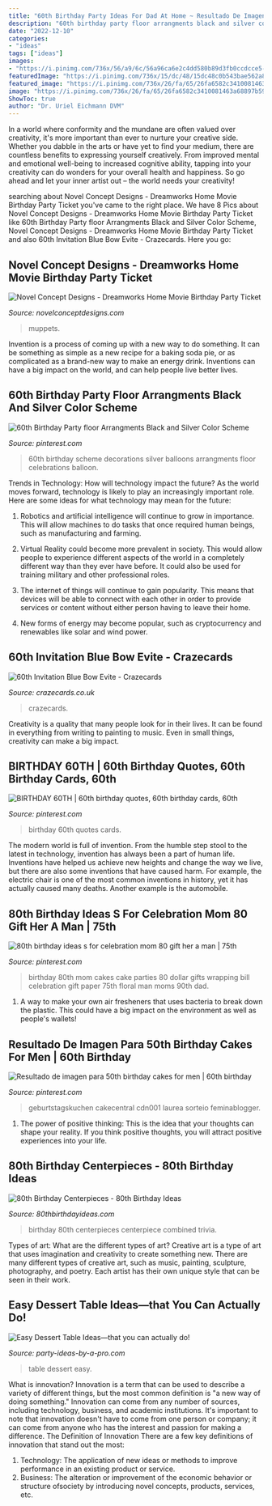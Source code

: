 ```yaml
---
title: "60th Birthday Party Ideas For Dad At Home ~ Resultado De Imagen Para 50th Birthday Cakes For Men"
description: "60th birthday party floor arrangments black and silver color scheme"
date: "2022-12-10"
categories:
- "ideas"
tags: ["ideas"]
images:
- "https://i.pinimg.com/736x/56/a9/6c/56a96ca6e2c4dd580b89d3fb0ccdcce5---birthday-birthday-ideas.jpg"
featuredImage: "https://i.pinimg.com/736x/15/dc/48/15dc48c0b543bae562a8b5d432dcf77f.jpg"
featured_image: "https://i.pinimg.com/736x/26/fa/65/26fa6582c3410081463a68897b596df1.jpg"
image: "https://i.pinimg.com/736x/26/fa/65/26fa6582c3410081463a68897b596df1.jpg"
ShowToc: true
author: "Dr. Uriel Eichmann DVM"
---
```



In a world where conformity and the mundane are often valued over creativity, it's more important than ever to nurture your creative side. Whether you dabble in the arts or have yet to find your medium, there are countless benefits to expressing yourself creatively. From improved mental and emotional well-being to increased cognitive ability, tapping into your creativity can do wonders for your overall health and happiness. So go ahead and let your inner artist out – the world needs your creativity!

	

		
searching about Novel Concept Designs - Dreamworks Home Movie Birthday Party Ticket you've came to the right place. We have 8 Pics about Novel Concept Designs - Dreamworks Home Movie Birthday Party Ticket like 60th Birthday Party floor Arrangments Black and Silver Color Scheme, Novel Concept Designs - Dreamworks Home Movie Birthday Party Ticket and also 60th Invitation Blue Bow Evite - Crazecards. Here you go:
		
    
## Novel Concept Designs - Dreamworks Home Movie Birthday Party Ticket

<img loading=lazy src="http://cdn.shopify.com/s/files/1/0248/3042/products/HomeTicketPromo2_6adf7786-b41b-42a2-949b-cbbaf80a19be_1024x1024.jpg?v=1489343798" onerror="this.onerror=null;this.src='https://tse4.mm.bing.net/th?id=OIP.P30YjcKaSitpz7Lf1_TgKAHaFv&amp;pid=15.1';" alt="Novel Concept Designs - Dreamworks Home Movie Birthday Party Ticket">

_Source: novelconceptdesigns.com_

>muppets. 

	

Invention is a process of coming up with a new way to do something. It can be something as simple as a new recipe for a baking soda pie, or as complicated as a brand-new way to make an energy drink. Inventions can have a big impact on the world, and can help people live better lives.

    
## 60th Birthday Party Floor Arrangments Black And Silver Color Scheme

<img loading=lazy src="https://i.pinimg.com/736x/26/fa/65/26fa6582c3410081463a68897b596df1.jpg" onerror="this.onerror=null;this.src='https://tse3.mm.bing.net/th?id=OIP.lh8uBG17jaoRcMFUbH2H6gHaNI&amp;pid=15.1';" alt="60th Birthday Party floor Arrangments Black and Silver Color Scheme">

_Source: pinterest.com_

>60th birthday scheme decorations silver balloons arrangments floor celebrations balloon. 

	

Trends in Technology: How will technology impact the future?
As the world moves forward, technology is likely to play an increasingly important role. Here are some ideas for what technology may mean for the future:
1. Robotics and artificial intelligence will continue to grow in importance. This will allow machines to do tasks that once required human beings, such as manufacturing and farming.

2. Virtual Reality could become more prevalent in society. This would allow people to experience different aspects of the world in a completely different way than they ever have before. It could also be used for training military and other professional roles.

3. The internet of things will continue to gain popularity. This means that devices will be able to connect with each other in order to provide services or content without either person having to leave their home.

4. New forms of energy may become popular, such as cryptocurrency and renewables like solar and wind power.

    
## 60th Invitation Blue Bow Evite - Crazecards

<img loading=lazy src="https://crazecards.co.uk/wp-content/uploads/2019/11/60th-birthday-invitations-digital-evites-blue-bow.png" onerror="this.onerror=null;this.src='https://tse4.mm.bing.net/th?id=OIP.VwVyDg_0Z8QzG1CLO6KuNAAAAA&amp;pid=15.1';" alt="60th Invitation Blue Bow Evite - Crazecards">

_Source: crazecards.co.uk_

>crazecards. 

	

Creativity is a quality that many people look for in their lives. It can be found in everything from writing to painting to music. Even in small things, creativity can make a big impact.

    
## BIRTHDAY 60TH | 60th Birthday Quotes, 60th Birthday Cards, 60th

<img loading=lazy src="https://i.pinimg.com/736x/56/a9/6c/56a96ca6e2c4dd580b89d3fb0ccdcce5---birthday-birthday-ideas.jpg" onerror="this.onerror=null;this.src='https://tse3.mm.bing.net/th?id=OIP.eOa8u1Lv_xlQQL_2tIOZ-gAAAA&amp;pid=15.1';" alt="BIRTHDAY 60TH | 60th birthday quotes, 60th birthday cards, 60th">

_Source: pinterest.com_

>birthday 60th quotes cards. 

	

The modern world is full of invention. From the humble step stool to the latest in technology, invention has always been a part of human life. Inventions have helped us achieve new heights and change the way we live, but there are also some inventions that have caused harm. For example, the electric chair is one of the most common inventions in history, yet it has actually caused many deaths. Another example is the automobile.

    
## 80th Birthday Ideas S For Celebration Mom 80 Gift Her A Man | 75th

<img loading=lazy src="https://i.pinimg.com/736x/15/dc/48/15dc48c0b543bae562a8b5d432dcf77f.jpg" onerror="this.onerror=null;this.src='https://tse2.mm.bing.net/th?id=OIP.VTqj04w7WVhKfzRG0eKp8wHaJ3&amp;pid=15.1';" alt="80th birthday ideas s for celebration mom 80 gift her a man | 75th">

_Source: pinterest.com_

>birthday 80th mom cakes cake parties 80 dollar gifts wrapping bill celebration gift paper 75th floral man moms 90th dad. 

	

1. A way to make your own air fresheners that uses bacteria to break down the plastic. This could have a big impact on the environment as well as people's wallets! 

    
## Resultado De Imagen Para 50th Birthday Cakes For Men | 60th Birthday

<img loading=lazy src="https://i.pinimg.com/736x/30/08/f5/3008f52cc352ff2cb7567b9390e5b8df.jpg" onerror="this.onerror=null;this.src='https://tse2.mm.bing.net/th?id=OIP.oEab5h504ypcd1H3sFxCZAHaJ3&amp;pid=15.1';" alt="Resultado de imagen para 50th birthday cakes for men | 60th birthday">

_Source: pinterest.com_

>geburtstagskuchen cakecentral cdn001 laurea sorteio feminablogger. 

	

1. The power of positive thinking: This is the idea that your thoughts can shape your reality. If you think positive thoughts, you will attract positive experiences into your life.

    
## 80th Birthday Centerpieces - 80th Birthday Ideas

<img loading=lazy src="https://www.80thbirthdayideas.com/wp-content/uploads/2015/05/20110930_grandpa-80th_031-1024x768-600x400.jpg" onerror="this.onerror=null;this.src='https://tse4.mm.bing.net/th?id=OIP.26us_McuM_WQoUIWEstEDgHaE8&amp;pid=15.1';" alt="80th Birthday Centerpieces - 80th Birthday Ideas">

_Source: 80thbirthdayideas.com_

>birthday 80th centerpieces centerpiece combined trivia. 

	

Types of art: What are the different types of art?
Creative art is a type of art that uses imagination and creativity to create something new. There are many different types of creative art, such as music, painting, sculpture, photography, and poetry. Each artist has their own unique style that can be seen in their work.

    
## Easy Dessert Table Ideas—that You Can Actually Do!

<img loading=lazy src="http://www.party-ideas-by-a-pro.com/image-files/dessert24a.jpg" onerror="this.onerror=null;this.src='https://tse2.mm.bing.net/th?id=OIP.4aJUiUE7MiKMh6nG9aJFWgHaKW&amp;pid=15.1';" alt="Easy Dessert Table Ideas—that you can actually do!">

_Source: party-ideas-by-a-pro.com_

>table dessert easy. 

	

What is innovation?
Innovation is a term that can be used to describe a variety of different things, but the most common definition is "a new way of doing something." Innovation can come from any number of sources, including technology, business, and academic institutions. It's important to note that innovation doesn't have to come from one person or company; it can come from anyone who has the interest and passion for making a difference.
The Definition of Innovation
There are a few key definitions of innovation that stand out the most: 
1. Technology: The application of new ideas or methods to improve performance in an existing product or service. 
2. Business: The alteration or improvement of the economic behavior or structure ofsociety by introducing novel concepts, products, services, etc. 

